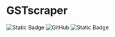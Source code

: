 # GSTscraper
![Static Badge](https://img.shields.io/badge/version-1.0.0-blue)
![GitHub](https://img.shields.io/github/license/PrasannaPaithankar/GSTscraper)
![Static Badge](https://img.shields.io/badge/Windows-green)

